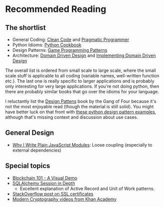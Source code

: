 Recommended Reading
===================

The shortlist
-------------

- General Coding: [Clean Code](http://www.amazon.com/Clean-Code-Handbook-Software-Craftsmanship/dp/0132350882/ref=sr_1_2?ie=UTF8&qid=1455681555&sr=8-2&keywords=clean+coder) and [Pragmatic Programmer](http://www.amazon.com/Pragmatic-Programmer-Journeyman-Master/dp/020161622X/ref=sr_1_1?ie=UTF8&qid=1455681575&sr=8-1&keywords=pragmatic+programmer)
- Python Idioms: [Python Cookbook](http://www.amazon.com/Python-Cookbook-Third-David-Beazley/dp/1449340377/ref=sr_1_1?ie=UTF8&qid=1455681599&sr=8-1&keywords=python+cookbook)
- Design Patterns: [Game Programming Patterns](http://gameprogrammingpatterns.com/contents.html)
- Architecture: [Domain Driven Design](http://www.amazon.com/Domain-Driven-Design-Tackling-Complexity-Software/dp/0321125215/ref=sr_1_1?ie=UTF8&qid=1455681630&sr=8-1&keywords=domain+driven+design) and [Implementing Domain Driven Design](https://www.amazon.com/Implementing-Domain-Driven-Design-Vaughn-Vernon/dp/0321834577/ref=sr_1_fkmr0_1?s=books&ie=UTF8&qid=1493257769)

The overall list is ordered from small scale to large scale, where the small scale stuff is applicable to all coding (variable names, well-written function etc.). The last one is really specific to larger applications and is probably only interesting for very large applications. If you're not doing python, then there are probably similar books that go over the idioms for your language.

I reluctantly list the [Design Pattens](https://www.amazon.com/Design-Patterns-Elements-Reusable-Object-Oriented/dp/0201633612/ref=sr_1_1?ie=UTF8&qid=1493257456&sr=8-1&keywords=design+patterns) book by the Gang of Four because it's not the most enjoyable read (though the material is still solid). You might have better luck on that front with [these python design pattern examples](https://github.com/faif/python-patterns), although that's missing context and discussion about use cases.


General Design
--------------

- [Why I Write Plain JavaScript Modules](https://ponyfoo.com/articles/why-i-write-plain-javascript-modules): Loose coupling (especially to external dependencies)


Special topics
--------------

- [Blockchain 101 - A Visual Demo](https://www.youtube.com/watch?v=_160oMzblY8)
- [SQLAlchemy Session in Depth](http://pyvideo.org/pycon-ca-2012/the-sqlalchemy-session-in-depth.html)
    - Excellent explanation of Active Record and Unit of Work patterns.
- [StackOverflow post on SSL certificates](http://stackoverflow.com/a/6122157)
- [Modern Cryptography videos from Khan Academy](https://www.khanacademy.org/computing/computer-science/cryptography/modern-crypt/)
